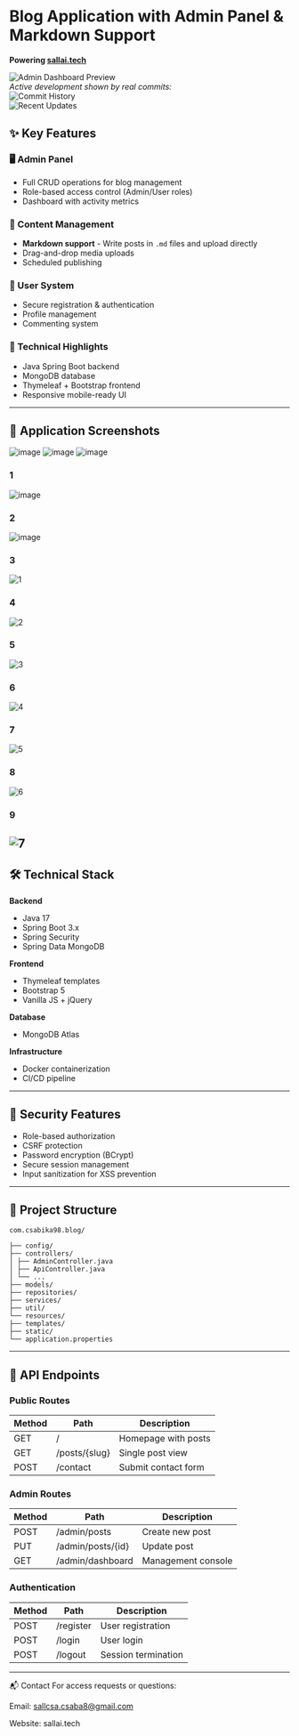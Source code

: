 # Blog Application with Admin Panel & Markdown Support  
**Powering [sallai.tech](https://sallai.tech)**  

![Admin Dashboard Preview](https://github.com/user-attachments/assets/7d2fa5b7-54bb-4fb7-b34a-2799611b66bb)  
*Active development shown by real commits:*  
![Commit History](https://github.com/user-attachments/assets/e0d8a643-e677-41e9-aecf-385d3606bb00)  
![Recent Updates](https://github.com/user-attachments/assets/a50c62f3-8ec4-4cce-bfb4-abda525cdaed)  

## ✨ Key Features  

### 🖥️ Admin Panel  
- Full CRUD operations for blog management  
- Role-based access control (Admin/User roles)  
- Dashboard with activity metrics  

### 📝 Content Management  
- **Markdown support** - Write posts in `.md` files and upload directly  
- Drag-and-drop media uploads  
- Scheduled publishing  

### 👥 User System  
- Secure registration & authentication  
- Profile management  
- Commenting system  

### 🚀 Technical Highlights  
- Java Spring Boot backend  
- MongoDB database  
- Thymeleaf + Bootstrap frontend  
- Responsive mobile-ready UI  

---

## 📸 Application Screenshots  

![image](https://github.com/user-attachments/assets/7d2fa5b7-54bb-4fb7-b34a-2799611b66bb)
![image](https://github.com/user-attachments/assets/e60d5c9a-6578-4286-97db-987c4fcdda41)
![image](https://github.com/user-attachments/assets/0ad7579e-56be-437b-bafd-c88fe86700ec)

### 1
![image](https://github.com/user-attachments/assets/49790d72-9201-4a30-8b32-ae2d64cc4f8b)
### 2
![image](https://github.com/user-attachments/assets/abf2a28b-7018-457e-9a85-0041f342c7ea)
### 3
![1](screenshots/1.png)
### 4
![2](screenshots/2.png)
### 5
![3](screenshots/3.png)
### 6
![4](screenshots/4.png)
### 7
![5](screenshots/5.png)
### 8
![6](screenshots/6.png)
### 9
![7](screenshots/7.png)
---

## 🛠️ Technical Stack  

**Backend**  
- Java 17  
- Spring Boot 3.x  
- Spring Security  
- Spring Data MongoDB  

**Frontend**  
- Thymeleaf templates  
- Bootstrap 5  
- Vanilla JS + jQuery  

**Database**  
- MongoDB Atlas  

**Infrastructure**  
- Docker containerization  
- CI/CD pipeline  

---

## 🔐 Security Features  

- Role-based authorization  
- CSRF protection  
- Password encryption (BCrypt)  
- Secure session management  
- Input sanitization for XSS prevention  

---

## 📂 Project Structure  
```
com.csabika98.blog/

├── config/
├── controllers/
│ ├── AdminController.java
│ ├── ApiController.java
│ └── ...
├── models/ 
├── repositories/ 
├── services/
├── util/ 
└── resources/
├── templates/ 
├── static/
└── application.properties
```


---

## 🔌 API Endpoints  

### Public Routes  
| Method | Path          | Description          |
|--------|---------------|----------------------|
| GET    | /             | Homepage with posts  |
| GET    | /posts/{slug} | Single post view     |
| POST   | /contact      | Submit contact form  |

### Admin Routes  
| Method | Path            | Description            |
|--------|-----------------|------------------------|
| POST   | /admin/posts    | Create new post        |
| PUT    | /admin/posts/{id} | Update post           |
| GET    | /admin/dashboard | Management console    |

### Authentication  
| Method | Path       | Description          |
|--------|------------|----------------------|
| POST   | /register  | User registration    |
| POST   | /login     | User login           |
| POST   | /logout    | Session termination  |

---

📬 Contact
For access requests or questions:

Email: sallcsa.csaba8@gmail.com

Website: sallai.tech
